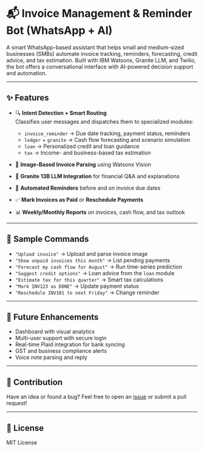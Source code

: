 # 📬 Invoice Management & Reminder Bot (WhatsApp + AI)

A smart WhatsApp-based assistant that helps small and medium-sized businesses (SMBs) automate invoice tracking, reminders, forecasting, credit advice, and tax estimation. Built with IBM Watsonx, Granite LLM, and Twilio, the bot offers a conversational interface with AI-powered decision support and automation.

---

## ✨ Features

- 🔍 **Intent Detection + Smart Routing**  
  Classifies user messages and dispatches them to specialized modules:
  - `invoice_reminder` → Due date tracking, payment status, reminders  
  - `ledger` + `granite` → Cash flow forecasting and scenario simulation  
  - `loan` → Personalized credit and loan guidance  
  - `tax` → Income- and business-based tax estimation  

- 📸 **Image-Based Invoice Parsing** using Watsonx Vision  
- 🧠 **Granite 13B LLM Integration** for financial Q&A and explanations  
- 📅 **Automated Reminders** before and on invoice due dates  
- ✅ **Mark Invoices as Paid** or **Reschedule Payments**  
- 📊 **Weekly/Monthly Reports** on invoices, cash flow, and tax outlook  

---

## 💬 Sample Commands

- `"Upload invoice"` → Upload and parse invoice image  
- `"Show unpaid invoices this month"` → List pending payments  
- `"Forecast my cash flow for August"` → Run time-series prediction  
- `"Suggest credit options"` → Loan advice from the `loan` module  
- `"Estimate tax for this quarter"` → Smart tax calculations  
- `"Mark INV123 as DONE"` → Update payment status  
- `"Reschedule INV101 to next Friday"` → Change reminder  

---

## 🔮 Future Enhancements

- Dashboard with visual analytics  
- Multi-user support with secure login  
- Real-time Plaid integration for bank syncing  
- GST and business compliance alerts  
- Voice note parsing and reply  

---

## 🙌 Contribution

Have an idea or found a bug? Feel free to open an [issue](https://github.com/your-username/Finny-FinancialBot/issues) or submit a pull request!

---

## 📄 License

MIT License

